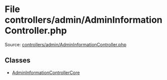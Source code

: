 File controllers/admin/AdminInformationController.php
=========

Source: [controllers/admin/AdminInformationController.php](https://github.com/PrestaShop/PrestaShop/blob/1.6.0.5/controllers/admin/AdminInformationController.php)


Classes
-------

* [AdminInformationControllerCore](class.AdminInformationControllerCore.md)

